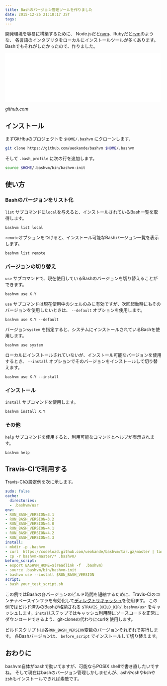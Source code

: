 ```yaml
---
title: Bashのバージョン管理ツールを作りました
date: 2015-12-25 21:18:17 JST
tags: 
---
```


開発環境を容易に構築するために、
Node\.jsだと[nvm](https://github.com/creationix/nvm)、Rubyだと[rvm](https://rvm.io/)のような、
各言語のインタプリタをローカルにインストールツールが多くあります。Bashでもそれがしたかったので、作りました。

<iframe src="//hatenablog-parts.com/embed?url=https%3A%2F%2Fgithub.com%2Fueokande%2Fbashvm" title="ueokande/bashvm" class="embed-card embed-webcard" scrolling="no" frameborder="0" style="display: block; width: 100%; height: 155px; max-width: 500px; margin: 10px 0px;"></iframe>

<cite>[github\.com](https://github.com/ueokande/bashvm)</cite>

## インストール

まずGitHbuのプロジェクトを `$HOME/.bashvm` にクローンします．

```sh
git clone https://github.com/ueokande/bashvm $HOME/.bashvm
```

そして `.bash_profile` に次の行を追加します。

```sh
source $HOME/.bashvm/bin/bashvm-init
```

## 使い方

### Bashのバージョンをリスト化

`list` サブコマンドに`local`を与えると、インストールされているBash一覧を取得します。

```
bashvm list local
```

`remote`オプションをつけると、インストール可能なBashバージョン一覧を表示します。

```
bashvm list remote
```

### バージョンの切り替え

`use` サブコマンドで、現在使用しているBashのバージョンを切り替えることができます。

```
bashvm use X.Y
```

`use` サブコマンドは現在使用中のシェルのみに有効ですが、次回起動時にもそのバージョンを使用したいときは、 `--default` オプションを使用します。

```
bashvm use X.Y --default
```

バージョン`system` を指定すると、システムにインストールされているBashを使用します。

```
bashvm use system
```

ローカルにインストールされていないが、インストール可能なバージョンを使用するとき、 `--install` オプションでそのバージョンをインストールして切り替えます。

```
bashvm use X.Y --install
```

### インストール

`install` サブコマンドを使用します。

```
bashvm install X.Y
```

### その他

`help` サブコマンドを使用すると、利用可能なコマンドとヘルプが表示されます。

```
bashvm help
```

## Travis\-CIで利用する

Travis\-CIの設定例を次に示します。

```yaml
sudo: false
cache:
  directories:
  - .bashvm/usr
env:
- RUN_BASH_VERSION=3.1
- RUN_BASH_VERSION=3.2
- RUN_BASH_VERSION=4.0
- RUN_BASH_VERSION=4.1
- RUN_BASH_VERSION=4.2
- RUN_BASH_VERSION=4.3
install:
- mkdir -p .bashvm
- curl  https://codeload.github.com/ueokande/bashvm/tar.gz/master | tar zx
- cp -r bashvm-master/* .bashvm/
before_script:
- export BASHVM_HOME=$(readlink -f  .bashvm)
- source .bashvm/bin/bashvm-init
- bashvm use --install $RUN_BASH_VERSION
script:
- bash your_test_script.sh
```

この例ではBashの各バージョンのビルド時間を短縮するために、Travis\-CIのコンテナベースインフラを有効化して[ディレクトリキャッシュ]([https://docs.travis-ci.com/user/caching/)を使用ます。
この例ではビルド済みのBashが格納される `$TRAVIS_BUILD_DIR/.bashvm/usr` をキャッシュします。`install`ステップではキャッシュ利用時にソースコードを正常にダウンロードできるよう、git\-cloneの代わりにcurlを使用します。

ビルドスクリプトは各`RUN_BASH_VERSION`変数のバージョンそれぞれで実行します。
各Bashバージョンは、 `before_script` でインストールして切り替えます。

## おわりに

bashvm自体がbashで動いてますが、可能ならPOSIX shellで書き直したいですね。
そして現在はbashのバージョン管理しかしませんが、ashやcshやkshやzshもインストールできれば素敵です。


